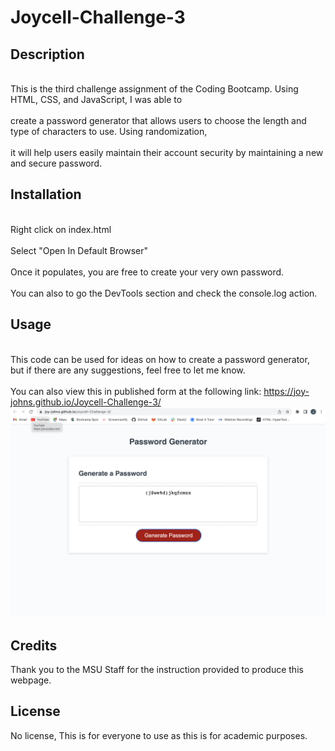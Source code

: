 # Joycell-Challenge-3

## Description

<br>This is the third challenge assignment of the Coding Bootcamp. Using HTML, CSS, and JavaScript, I was able to </br>
<br>create a password generator that allows users to choose the length and type of characters to use. Using randomization, </br>
<br>it will help users easily maintain their account security by maintaining a new and secure password.</br>

## Installation

<br>Right click on index.html</br>
<br>Select "Open In Default Browser"</br>
<br>Once it populates, you are free to create your very own password.</br>
<br>You can also to go the DevTools section and check the console.log action.</br>

## Usage

<br>This code can be used for ideas on how to create a password generator, but if there are any suggestions, feel free to let me know.</br>
<br>You can also view this in published form at the following link: https://joy-johns.github.io/Joycell-Challenge-3/</br>
![alt text](Assets/JJ%20Screenshot1/PWG%20Final%20Password.png)

## Credits

Thank you to the MSU Staff for the instruction provided to produce this webpage.

## License

No license, This is for everyone to use as this is for academic purposes.

